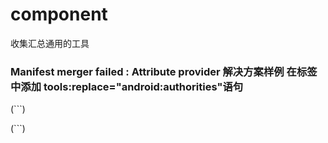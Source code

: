 # component
收集汇总通用的工具

### Manifest merger failed : Attribute provider  解决方案样例  在<provider>标签中添加  tools:replace="android:authorities"语句
 (```)
  <provider
            android:name="android.support.v4.content.FileProvider"
            android:authorities="com.gs.component.FileProvider"
            android:exported="false"
            android:grantUriPermissions="true"
            tools:replace="android:authorities">
            <meta-data
                android:name="android.support.FILE_PROVIDER_PATHS"
                android:resource="@xml/file_path" />
        </provider>

 (```)

